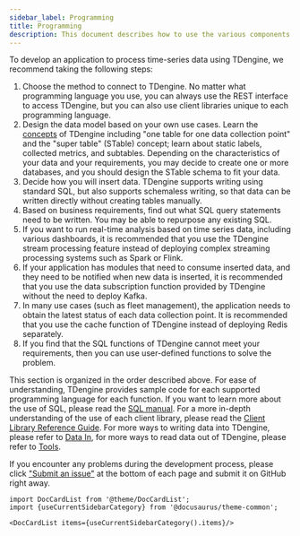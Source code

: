 ```yaml
---
sidebar_label: Programming
title: Programming
description: This document describes how to use the various components of TDengine Cloud from a developer's perspective.
---
```


To develop an application to process time-series data using TDengine, we recommend taking the following steps:

1. Choose the method to connect to TDengine. No matter what programming language you use, you can always use the REST interface to access TDengine, but you can also use client libraries unique to each programming language.
2. Design the data model based on your own use cases. Learn the [concepts](../concept/) of TDengine including "one table for one data collection point" and the "super table" (STable) concept; learn about static labels, collected metrics, and subtables. Depending on the characteristics of your data and your requirements, you may decide to create one or more databases, and you should design the STable schema to fit your data.
3. Decide how you will insert data. TDengine supports writing using standard SQL, but also supports schemaless writing, so that data can be written directly without creating tables manually.
4. Based on business requirements, find out what SQL query statements need to be written. You may be able to repurpose any existing SQL.
5. If you want to run real-time analysis based on time series data, including various dashboards, it is recommended that you use the TDengine stream processing feature instead of deploying complex streaming processing systems such as Spark or Flink.
6. If your application has modules that need to consume inserted data, and they need to be notified when new data is inserted, it is recommended that you use the data subscription function provided by TDengine without the need to deploy Kafka.
7. In many use cases (such as fleet management), the application needs to obtain the latest status of each data collection point. It is recommended that you use the cache function of TDengine instead of deploying Redis separately.
8. If you find that the SQL functions of TDengine cannot meet your requirements, then you can use user-defined functions to solve the problem.

This section is organized in the order described above. For ease of understanding, TDengine provides sample code for each supported programming language for each function. If you want to learn more about the use of SQL, please read the [SQL manual](../taos-sql/). For a more in-depth understanding of the use of each client library, please read the [Client Library Reference Guide](./client-libraries/). For more ways to writing data into TDengine, please refer to [Data In](../data-in), for more ways to read data out of TDengine, please refer to [Tools](../tools).

If you encounter any problems during the development process, please click ["Submit an issue"](https://github.com/taosdata/TDengine/issues/new/choose) at the bottom of each page and submit it on GitHub right away.

```mdx-code-block
import DocCardList from '@theme/DocCardList';
import {useCurrentSidebarCategory} from '@docusaurus/theme-common';

<DocCardList items={useCurrentSidebarCategory().items}/>
```
